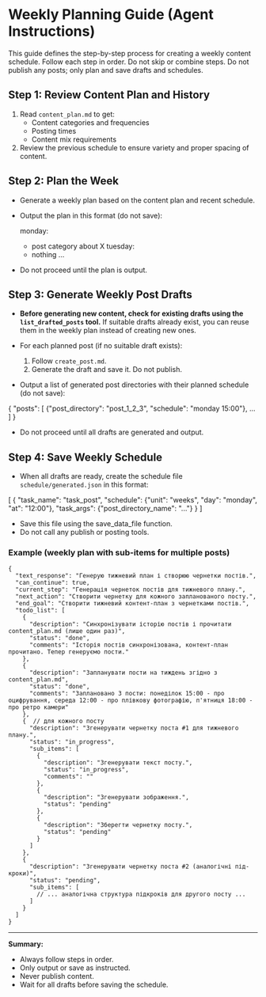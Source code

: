 # Weekly Planning Guide (Agent Instructions)

This guide defines the step-by-step process for creating a weekly content schedule. Follow each step in order. Do not skip or combine steps. Do not publish any posts; only plan and save drafts and schedules.

## Step 1: Review Content Plan and History

1. Read `content_plan.md` to get:
   - Content categories and frequencies
   - Posting times
   - Content mix requirements
2. Review the previous schedule to ensure variety and proper spacing of content.

## Step 2: Plan the Week

- Generate a weekly plan based on the content plan and recent schedule.
- Output the plan in this format (do not save):

  monday:
    - post category about X
  tuesday:
    - nothing
  ...

- Do not proceed until the plan is output.

## Step 3: Generate Weekly Post Drafts

- **Before generating new content, check for existing drafts using the `list_drafted_posts` tool.** If suitable drafts already exist, you can reuse them in the weekly plan instead of creating new ones.

- For each planned post (if no suitable draft exists):
  1. Follow `create_post.md`.
  2. Generate the draft and save it. Do not publish.
- Output a list of generated post directories with their planned schedule (do not save):

{
  "posts": [
    {"post_directory": "post_1_2_3", "schedule": "monday 15:00"},
    ...
  ]
}

- Do not proceed until all drafts are generated and output.

## Step 4: Save Weekly Schedule

- When all drafts are ready, create the schedule file `schedule/generated.json` in this format:

[
  {
    "task_name": "task_post",
    "schedule": {"unit": "weeks", "day": "monday", "at": "12:00"},
    "task_args": {"post_directory_name": "..."}
  }
]

- Save this file using the save_data_file function.
- Do not call any publish or posting tools.

### Example (weekly plan with sub-items for multiple posts)
```
{
  "text_response": "Генерую тижневий план і створюю чернетки постів.",
  "can_continue": true,
  "current_step": "Генерація чернеток постів для тижневого плану.",
  "next_action": "Створити чернетку для кожного запланованого посту.",
  "end_goal": "Створити тижневий контент-план з чернетками постів.",
  "todo_list": [
    {
      "description": "Синхронізувати історію постів і прочитати content_plan.md (лише один раз)",
      "status": "done",
      "comments": "Історія постів синхронізована, контент-план прочитано. Тепер генеруємо пости."
    },
    {
      "description": "Запланувати пости на тиждень згідно з content_plan.md",
      "status": "done", 
      "comments": "Заплановано 3 пости: понеділок 15:00 - про оцифрування, середа 12:00 - про плівкову фотографію, п'ятниця 18:00 - про ретро камери"
    },
    {  // для кожного посту
      "description": "Згенерувати чернетку поста #1 для тижневого плану.",
      "status": "in_progress",
      "sub_items": [
        {
          "description": "Згенерувати текст посту.",
          "status": "in_progress",
          "comments": ""
        },
        {
          "description": "Згенерувати зображення.",
          "status": "pending"
        },
        {
          "description": "Зберегти чернетку посту.",
          "status": "pending"
        }
      ]
    },
    {
      "description": "Згенерувати чернетку поста #2 (аналогічні під-кроки)",
      "status": "pending",
      "sub_items": [
        // ... аналогічна структура підкроків для другого посту ...
      ]
    }
  ]
}
```

---

**Summary:**
- Always follow steps in order.
- Only output or save as instructed.
- Never publish content.
- Wait for all drafts before saving the schedule.
